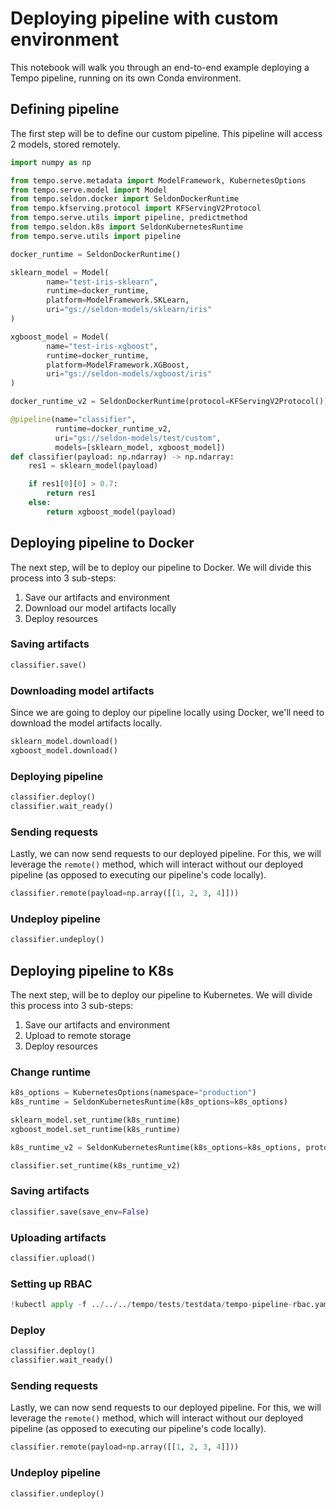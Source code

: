 # Deploying pipeline with custom environment

This notebook will walk you through an end-to-end example deploying a Tempo pipeline, running on its own Conda environment.

## Defining pipeline

The first step will be to define our custom pipeline.
This pipeline will access 2 models, stored remotely. 


```python
import numpy as np

from tempo.serve.metadata import ModelFramework, KubernetesOptions
from tempo.serve.model import Model
from tempo.seldon.docker import SeldonDockerRuntime
from tempo.kfserving.protocol import KFServingV2Protocol
from tempo.serve.utils import pipeline, predictmethod
from tempo.seldon.k8s import SeldonKubernetesRuntime
from tempo.serve.utils import pipeline

docker_runtime = SeldonDockerRuntime()

sklearn_model = Model(
        name="test-iris-sklearn",
        runtime=docker_runtime,
        platform=ModelFramework.SKLearn,
        uri="gs://seldon-models/sklearn/iris"
)

xgboost_model = Model(
        name="test-iris-xgboost",
        runtime=docker_runtime,
        platform=ModelFramework.XGBoost,
        uri="gs://seldon-models/xgboost/iris"
)

docker_runtime_v2 = SeldonDockerRuntime(protocol=KFServingV2Protocol())

@pipeline(name="classifier",
          runtime=docker_runtime_v2,
          uri="gs://seldon-models/test/custom",
          models=[sklearn_model, xgboost_model])
def classifier(payload: np.ndarray) -> np.ndarray:
    res1 = sklearn_model(payload)

    if res1[0][0] > 0.7:
        return res1
    else:
        return xgboost_model(payload)
```

## Deploying pipeline to Docker

The next step, will be to deploy our pipeline to Docker.
We will divide this process into 3 sub-steps:

1. Save our artifacts and environment
2. Download our model artifacts locally
3. Deploy resources

### Saving artifacts


```python
classifier.save()
```

### Downloading model artifacts

Since we are going to deploy our pipeline locally using Docker, we'll need to download the model artifacts locally.


```python
sklearn_model.download()
xgboost_model.download()
```

### Deploying pipeline


```python
classifier.deploy()
classifier.wait_ready()
```

### Sending requests

Lastly, we can now send requests to our deployed pipeline.
For this, we will leverage the `remote()` method, which will interact without our deployed pipeline (as opposed to executing our pipeline's code locally).


```python
classifier.remote(payload=np.array([[1, 2, 3, 4]]))
```

### Undeploy pipeline


```python
classifier.undeploy()
```

## Deploying pipeline to K8s

The next step, will be to deploy our pipeline to Kubernetes.
We will divide this process into 3 sub-steps:

1. Save our artifacts and environment
2. Upload to remote storage
3. Deploy resources

### Change runtime


```python
k8s_options = KubernetesOptions(namespace="production")
k8s_runtime = SeldonKubernetesRuntime(k8s_options=k8s_options)

sklearn_model.set_runtime(k8s_runtime)
xgboost_model.set_runtime(k8s_runtime)

k8s_runtime_v2 = SeldonKubernetesRuntime(k8s_options=k8s_options, protocol=KFServingV2Protocol())

classifier.set_runtime(k8s_runtime_v2)
```

### Saving artifacts


```python
classifier.save(save_env=False)
```

### Uploading artifacts


```python
classifier.upload()
```

### Setting up RBAC


```python
!kubectl apply -f ../../../tempo/tests/testdata/tempo-pipeline-rbac.yaml -n production
```

### Deploy


```python
classifier.deploy()
classifier.wait_ready()
```

### Sending requests

Lastly, we can now send requests to our deployed pipeline.
For this, we will leverage the `remote()` method, which will interact without our deployed pipeline (as opposed to executing our pipeline's code locally).


```python
classifier.remote(payload=np.array([[1, 2, 3, 4]]))
```

### Undeploy pipeline


```python
classifier.undeploy()
```

